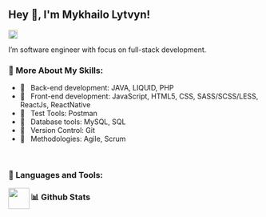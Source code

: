 ## Hey 👋, I'm Mykhailo Lytvyn!
<a href='https://www.linkedin.com/in/michaellytvyn-master'><img align='left' alt="linkedin" src="https://raw.githubusercontent.com/DarjaLeonova/DarjaLeonova/561d474902b59c7429ec22bb73e225696c27b202/assets/linkedin.svg" height='18px'/></a>
<br/>

I’m software engineer with focus on full-stack development.

### 💪 More About My Skills:

- 👋 &nbsp; Back-end development: JAVA, LIQUID, PHP
- 🤚 &nbsp; Front-end development: JavaScript, HTML5, CSS, SASS/SCSS/LESS, ReactJs, ReactNative
- 🖖 &nbsp; Test Tools: Postman 
- 🤙 &nbsp; Database tools: MySQL, SQL
- 🤞 &nbsp; Version Control: Git
- 🤙 &nbsp; Methodologies: Agile, Scrum
<br> 

### 🔨 Languages and Tools:
<img align="left" height="42px" src="https://cdn.worldvectorlogo.com/logos/java-4.svg">

### 📊 Github Stats
